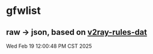# gfwlist
## raw -> json, based on [v2ray-rules-dat](https://github.com/Loyalsoldier/v2ray-rules-dat)
Wed Feb 19 12:00:48 PM CST 2025


